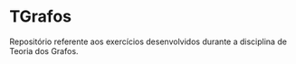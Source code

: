 # TGrafos
Repositório referente aos exercícios desenvolvidos durante a disciplina de Teoria dos Grafos.
